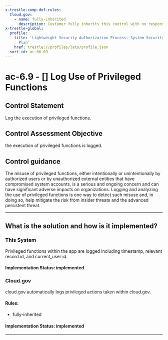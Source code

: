 ```yaml
---
x-trestle-comp-def-rules:
  Cloud.gov:
    - name: fully-inherited
      description: Customer fully inherits this control with no responsibility
x-trestle-global:
  profile:
    title: 'Lightweight Security Authorization Process: System Security and Privacy
      Plan'
    href: trestle://profiles/lato/profile.json
  sort-id: ac-06.09
---
```


# ac-6.9 - \[\] Log Use of Privileged Functions

## Control Statement

Log the execution of privileged functions.

## Control Assessment Objective

the execution of privileged functions is logged.

## Control guidance

The misuse of privileged functions, either intentionally or unintentionally by authorized users or by unauthorized external entities that have compromised system accounts, is a serious and ongoing concern and can have significant adverse impacts on organizations. Logging and analyzing the use of privileged functions is one way to detect such misuse and, in doing so, help mitigate the risk from insider threats and the advanced persistent threat.

______________________________________________________________________

## What is the solution and how is it implemented?

<!-- For implementation status enter one of: implemented, partial, planned, alternative, not-applicable -->

<!-- Note that the list of rules under ### Rules: is read-only and changes will not be captured after assembly to JSON -->

### This System

Privileged functions within the app are logged including timestamp, relevant record id, and current_user id.

#### Implementation Status: implemented

### Cloud.gov

cloud.gov automatically logs privileged actions taken within cloud.gov.

#### Rules:

  - fully-inherited

#### Implementation Status: implemented

______________________________________________________________________
